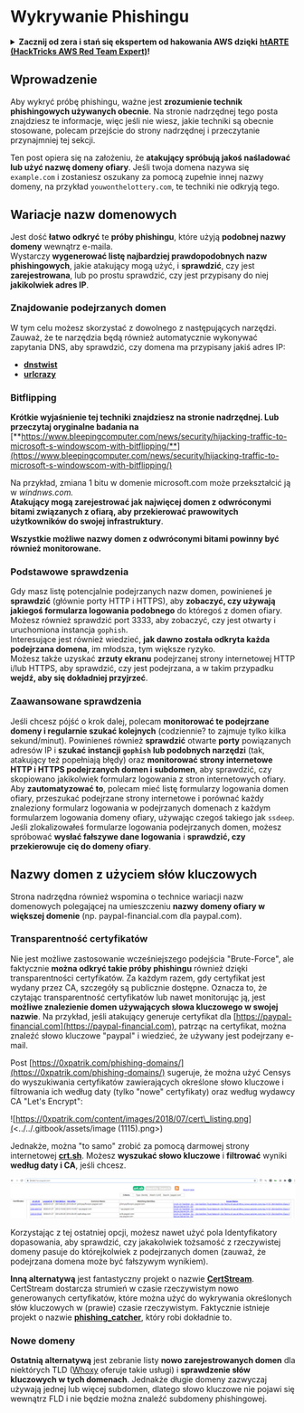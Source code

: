 # Wykrywanie Phishingu

<details>

<summary><strong>Zacznij od zera i stań się ekspertem od hakowania AWS dzięki</strong> <a href="https://training.hacktricks.xyz/courses/arte"><strong>htARTE (HackTricks AWS Red Team Expert)</strong></a><strong>!</strong></summary>

Inne sposoby wsparcia HackTricks:

* Jeśli chcesz zobaczyć swoją **firmę reklamowaną w HackTricks** lub **pobrać HackTricks w formacie PDF**, sprawdź [**PLANY SUBSKRYPCYJNE**](https://github.com/sponsors/carlospolop)!
* Kup [**oficjalne gadżety PEASS & HackTricks**](https://peass.creator-spring.com)
* Odkryj [**Rodzinę PEASS**](https://opensea.io/collection/the-peass-family), naszą kolekcję ekskluzywnych [**NFT**](https://opensea.io/collection/the-peass-family)
* **Dołącz do** 💬 [**grupy Discord**](https://discord.gg/hRep4RUj7f) lub [**grupy telegramowej**](https://t.me/peass) albo **śledź** nas na **Twitterze** 🐦 [**@hacktricks\_live**](https://twitter.com/hacktricks\_live)**.**
* **Podziel się swoimi sztuczkami hakerskimi, przesyłając PR-y do** [**HackTricks**](https://github.com/carlospolop/hacktricks) i [**HackTricks Cloud**](https://github.com/carlospolop/hacktricks-cloud) na GitHubie.

</details>

## Wprowadzenie

Aby wykryć próbę phishingu, ważne jest **zrozumienie technik phishingowych używanych obecnie**. Na stronie nadrzędnej tego posta znajdziesz te informacje, więc jeśli nie wiesz, jakie techniki są obecnie stosowane, polecam przejście do strony nadrzędnej i przeczytanie przynajmniej tej sekcji.

Ten post opiera się na założeniu, że **atakujący spróbują jakoś naśladować lub użyć nazwę domeny ofiary**. Jeśli twoja domena nazywa się `example.com` i zostaniesz oszukany za pomocą zupełnie innej nazwy domeny, na przykład `youwonthelottery.com`, te techniki nie odkryją tego.

## Wariacje nazw domenowych

Jest dość **łatwo** **odkryć** te **próby phishingu**, które użyją **podobnej nazwy domeny** wewnątrz e-maila.\
Wystarczy **wygenerować listę najbardziej prawdopodobnych nazw phishingowych**, jakie atakujący mogą użyć, i **sprawdzić**, czy jest **zarejestrowana**, lub po prostu sprawdzić, czy jest przypisany do niej **jakikolwiek adres IP**.

### Znajdowanie podejrzanych domen

W tym celu możesz skorzystać z dowolnego z następujących narzędzi. Zauważ, że te narzędzia będą również automatycznie wykonywać zapytania DNS, aby sprawdzić, czy domena ma przypisany jakiś adres IP:

* [**dnstwist**](https://github.com/elceef/dnstwist)
* [**urlcrazy**](https://github.com/urbanadventurer/urlcrazy)

### Bitflipping

**Krótkie wyjaśnienie tej techniki znajdziesz na stronie nadrzędnej. Lub przeczytaj oryginalne badania na** [**https://www.bleepingcomputer.com/news/security/hijacking-traffic-to-microsoft-s-windowscom-with-bitflipping/**](https://www.bleepingcomputer.com/news/security/hijacking-traffic-to-microsoft-s-windowscom-with-bitflipping/)

Na przykład, zmiana 1 bitu w domenie microsoft.com może przekształcić ją w _windnws.com._\
**Atakujący mogą zarejestrować jak najwięcej domen z odwróconymi bitami związanych z ofiarą, aby przekierować prawowitych użytkowników do swojej infrastruktury**.

**Wszystkie możliwe nazwy domen z odwróconymi bitami powinny być również monitorowane.**

### Podstawowe sprawdzenia

Gdy masz listę potencjalnie podejrzanych nazw domen, powinieneś je **sprawdzić** (głównie porty HTTP i HTTPS), aby **zobaczyć, czy używają jakiegoś formularza logowania podobnego** do któregoś z domen ofiary.\
Możesz również sprawdzić port 3333, aby zobaczyć, czy jest otwarty i uruchomiona instancja `gophish`.\
Interesujące jest również wiedzieć, **jak dawno została odkryta każda podejrzana domena**, im młodsza, tym większe ryzyko.\
Możesz także uzyskać **zrzuty ekranu** podejrzanej strony internetowej HTTP i/lub HTTPS, aby sprawdzić, czy jest podejrzana, a w takim przypadku **wejdź, aby się dokładniej przyjrzeć**.

### Zaawansowane sprawdzenia

Jeśli chcesz pójść o krok dalej, polecam **monitorować te podejrzane domeny i regularnie szukać kolejnych** (codziennie? to zajmuje tylko kilka sekund/minut). Powinieneś również **sprawdzić** otwarte **porty** powiązanych adresów IP i **szukać instancji `gophish` lub podobnych narzędzi** (tak, atakujący też popełniają błędy) oraz **monitorować strony internetowe HTTP i HTTPS podejrzanych domen i subdomen**, aby sprawdzić, czy skopiowano jakikolwiek formularz logowania z stron internetowych ofiary.\
Aby **zautomatyzować to**, polecam mieć listę formularzy logowania domen ofiary, przeszukać podejrzane strony internetowe i porównać każdy znaleziony formularz logowania w podejrzanych domenach z każdym formularzem logowania domeny ofiary, używając czegoś takiego jak `ssdeep`.\
Jeśli zlokalizowałeś formularze logowania podejrzanych domen, możesz spróbować **wysłać fałszywe dane logowania** i **sprawdzić, czy przekierowuje cię do domeny ofiary**.

## Nazwy domen z użyciem słów kluczowych

Strona nadrzędna również wspomina o technice wariacji nazw domenowych polegającej na umieszczeniu **nazwy domeny ofiary w większej domenie** (np. paypal-financial.com dla paypal.com).

### Transparentność certyfikatów

Nie jest możliwe zastosowanie wcześniejszego podejścia "Brute-Force", ale faktycznie **można odkryć takie próby phishingu** również dzięki transparentności certyfikatów. Za każdym razem, gdy certyfikat jest wydany przez CA, szczegóły są publicznie dostępne. Oznacza to, że czytając transparentność certyfikatów lub nawet monitorując ją, jest **możliwe znalezienie domen używających słowa kluczowego w swojej nazwie**. Na przykład, jeśli atakujący generuje certyfikat dla [https://paypal-financial.com](https://paypal-financial.com), patrząc na certyfikat, można znaleźć słowo kluczowe "paypal" i wiedzieć, że używany jest podejrzany e-mail.

Post [https://0xpatrik.com/phishing-domains/](https://0xpatrik.com/phishing-domains/) sugeruje, że można użyć Censys do wyszukiwania certyfikatów zawierających określone słowo kluczowe i filtrowania ich według daty (tylko "nowe" certyfikaty) oraz według wydawcy CA "Let's Encrypt":

![https://0xpatrik.com/content/images/2018/07/cert\_listing.png](<../../.gitbook/assets/image (1115).png>)

Jednakże, można "to samo" zrobić za pomocą darmowej strony internetowej [**crt.sh**](https://crt.sh). Możesz **wyszukać słowo kluczowe** i **filtrować** wyniki **według daty i CA**, jeśli chcesz.

![](<../../.gitbook/assets/image (519).png>)

Korzystając z tej ostatniej opcji, możesz nawet użyć pola Identyfikatory dopasowania, aby sprawdzić, czy jakakolwiek tożsamość z rzeczywistej domeny pasuje do którejkolwiek z podejrzanych domen (zauważ, że podejrzana domena może być fałszywym wynikiem).

**Inną alternatywą** jest fantastyczny projekt o nazwie [**CertStream**](https://medium.com/cali-dog-security/introducing-certstream-3fc13bb98067). CertStream dostarcza strumień w czasie rzeczywistym nowo generowanych certyfikatów, które można użyć do wykrywania określonych słów kluczowych w (prawie) czasie rzeczywistym. Faktycznie istnieje projekt o nazwie [**phishing\_catcher**](https://github.com/x0rz/phishing\_catcher), który robi dokładnie to.
### **Nowe domeny**

**Ostatnią alternatywą** jest zebranie listy **nowo zarejestrowanych domen** dla niektórych TLD ([Whoxy](https://www.whoxy.com/newly-registered-domains/) oferuje takie usługi) i **sprawdzenie słów kluczowych w tych domenach**. Jednakże długie domeny zazwyczaj używają jednej lub więcej subdomen, dlatego słowo kluczowe nie pojawi się wewnątrz FLD i nie będzie można znaleźć subdomeny phishingowej.
